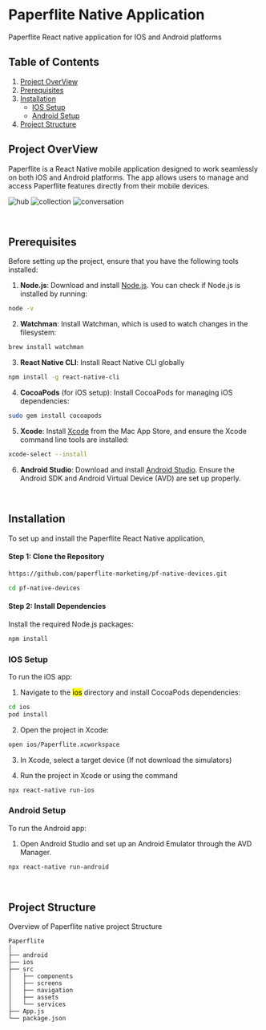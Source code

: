 # Paperflite Native Application

Paperflite React native application for IOS and Android platforms

## Table of Contents

1. [Project OverView](#project-overview)
2. [Prerequisites](#prerequisites)
3. [Installation](#installation)
    - [IOS Setup](#ios-setup)
    - [Android Setup](#android-setup)
4. [Project Structure](#project-structure)

## Project OverView

Paperflite is a React Native mobile application designed to work seamlessly on both iOS and Android platforms. The app allows users to manage and access Paperflite features directly from their mobile devices.

![hub](https://github.com/user-attachments/assets/7e026503-ece1-4006-9011-9d0d6365f5b3)
![collection](https://github.com/user-attachments/assets/fc219bbc-f12c-4269-b984-b82acf6c71fe)
![conversation](https://github.com/user-attachments/assets/c721129f-f6cd-41f1-913a-0eae6c2d965e)

<br>

## Prerequisites

Before setting up the project, ensure that you have the following tools installed:


1. **Node.js**: Download and install [Node.js](https://nodejs.org/en/download/source-code). You can check if Node.js is installed by running:

```bash
node -v
```

2. **Watchman**: Install Watchman, which is used to watch changes in the filesystem:

```bash
brew install watchman
```

3. **React Native CLI**: Install React Native CLI globally

```bash
npm install -g react-native-cli
```

4. **CocoaPods** (for iOS setup): Install CocoaPods for managing iOS dependencies:

```bash
sudo gem install cocoapods
```

5. **Xcode**: Install [Xcode](https://developer.apple.com/xcode/) from the Mac App Store, and ensure the Xcode command line tools are installed:

```bash
xcode-select --install
```

6. **Android Studio**: Download and install [Android Studio](https://developer.android.com/studio). Ensure the Android SDK and Android Virtual Device (AVD) are set up properly.

<br>

## Installation

To set up and install the Paperflite React Native application,


#### Step 1: Clone the Repository

```bash
https://github.com/paperflite-marketing/pf-native-devices.git

cd pf-native-devices
```

#### Step 2: Install Dependencies
Install the required Node.js packages:


```bash
npm install
```

### IOS Setup

To run the iOS app:

1. Navigate to the <mark>ios</mark> directory and install CocoaPods dependencies:

```bash
cd ios
pod install

```

2. Open the project in Xcode:

```bash
open ios/Paperflite.xcworkspace
```

3.  In Xcode, select a target device (If not download the simulators)

4. Run the project in Xcode or using the command

```bash
npx react-native run-ios
```

### Android Setup

To run the Android app:

1. Open Android Studio and set up an Android Emulator through the AVD Manager.


```bash
npx react-native run-android
```

<br>

## Project Structure

Overview of Paperflite native project Structure

```
Paperflite
│
├── android             
├── ios                 
├── src                 
│   ├── components      
│   ├── screens         
│   ├── navigation      
│   ├── assets          
│   └── services        
├── App.js                    
└── package.json    
```
